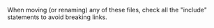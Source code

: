 When moving (or renaming) any of these files, check all the "include" statements to avoid breaking links.